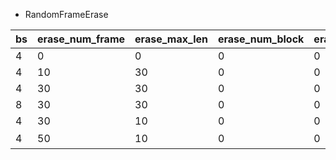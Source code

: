 * RandomFrameErase

| bs | erase_num_frame | erase_max_len | erase_num_block | erase_max_size | video_GAP | audio_GAP |
|--- | --------------- | ------------- | --------------- | -------------- | --------- | --------- |
| 4  | 0               | 0             | 0               | 0              | 0.707     | 0.675     |
| 4  | 10              | 30            | 0               | 0              | 0.7060    |           |
| 4  | 30              | 30            | 0               | 0              | 0.7093    |           |
| 8  | 30              | 30            | 0               | 0              | 0.6907    |           |
| 4  | 30              | 10            | 0               | 0              | 0.7124    |           |
| 4  | 50              | 10            | 0               | 0              | 待补充 |           |
